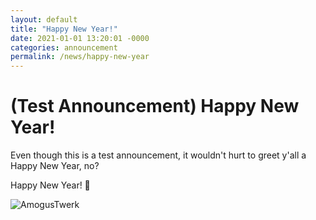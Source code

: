 ```yaml
---
layout: default
title: "Happy New Year!"
date: 2021-01-01 13:20:01 -0000
categories: announcement
permalink: /news/happy-new-year
---
```

# (Test Announcement) Happy New Year!

Even though this is a test announcement, it wouldn't hurt to greet y'all a Happy New Year, no?

Happy New Year! 🎉

![AmogusTwerk](https://c.tenor.com/O_x4UCmt5p0AAAAC/among-us-twerk.gif)
